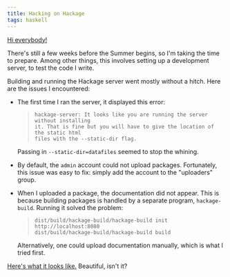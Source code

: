 ```yaml
---
title: Hacking on Hackage
tags: haskell
---
```


[Hi everybody!][Hi Dr Nick!]

There's still a few weeks before the Summer begins, so I'm taking the time to prepare. Among other things, this involves setting up a development server, to test the code I write.

Building and running the Hackage server went mostly without a hitch. Here are the issues I encountered:

* The first time I ran the server, it displayed this error:

    >     hackage-server: It looks like you are running the server without installing
    >     it. That is fine but you will have to give the location of the static html
    >     files with the --static-dir flag.

    Passing in `--static-dir=datafiles` seemed to stop the whining.

* By default, the `admin` account could not upload packages. Fortunately, this issue was easy to fix: simply add the account to the "uploaders" group.

* When I uploaded a package, the documentation did not appear. This is because building packages is handled by a separate program, `hackage-build`. Running it solved the problem:

    >     dist/build/hackage-build/hackage-build init http://localhost:8080
    >     dist/build/hackage-build/hackage-build build

    Alternatively, one could upload documentation manually, which is what I tried first.

[Here's what it looks like.][Screenshot] Beautiful, isn't it?

[Hi Dr Nick!]: https://www.youtube.com/watch?v=YlmECL2ED2I
[Screenshot]: http://imgur.com/iYz3962
